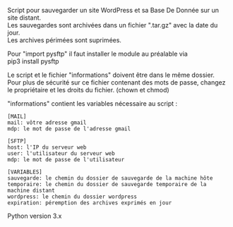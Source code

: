 Script pour sauvegarder un site WordPress et sa Base De Donnée sur un site distant.  
Les sauvegardes sont archivées dans un fichier ".tar.gz" avec la date du jour.  
Les archives périmées sont suprimées.  

Pour "import pysftp" il faut installer le module au préalable via  
pip3 install pysftp  

Le script et le fichier "informations" doivent être dans le même dossier.  
Pour plus de sécurité sur ce fichier contenant des mots de passe, changez le propriétaire et les droits du fichier. (chown et chmod)   

"informations" contient les variables nécessaire au script :  

```
[MAIL]
mail: vôtre adresse gmail
mdp: le mot de passe de l'adresse gmail

[SFTP]
host: l'IP du serveur web
user: l'utilisateur du serveur web
mdp: le mot de passe de l'utilisateur

[VARIABLES]
sauvegarde: le chemin du dossier de sauvegarde de la machine hôte
temporaire: le chemin du dossier de sauvegarde temporaire de la machine distant
wordpress: le chemin du dossier wordpress
expiration: péremption des archives exprimés en jour
```

Python version 3.x
